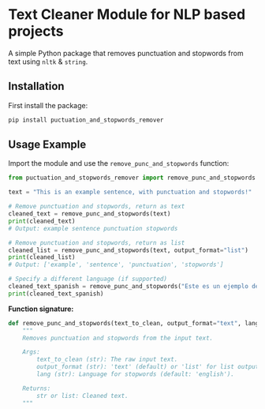 # Text Cleaner Module for NLP based projects

A simple Python package that removes punctuation and stopwords from text using `nltk` & `string`.

## Installation

First install the package:

```bash
pip install puctuation_and_stopwords_remover
```

## Usage Example

Import the module and use the `remove_punc_and_stopwords` function:

```python
from puctuation_and_stopwords_remover import remove_punc_and_stopwords

text = "This is an example sentence, with punctuation and stopwords!"

# Remove punctuation and stopwords, return as text
cleaned_text = remove_punc_and_stopwords(text)
print(cleaned_text)
# Output: example sentence punctuation stopwords

# Remove punctuation and stopwords, return as list
cleaned_list = remove_punc_and_stopwords(text, output_format="list")
print(cleaned_list)
# Output: ['example', 'sentence', 'punctuation', 'stopwords']

# Specify a different language (if supported)
cleaned_text_spanish = remove_punc_and_stopwords("Este es un ejemplo de texto.", lang="spanish")
print(cleaned_text_spanish)
```

**Function signature:**
```python
def remove_punc_and_stopwords(text_to_clean, output_format="text", lang="english"):
    """
    Removes punctuation and stopwords from the input text.

    Args:
        text_to_clean (str): The raw input text.
        output_format (str): 'text' (default) or 'list' for list output.
        lang (str): Language for stopwords (default: 'english').

    Returns:
        str or list: Cleaned text.
    """
```
